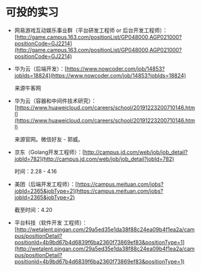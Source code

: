 # 可投的实习

- 网易游戏互动娱乐事业群（平台研发工程师 or 后台开发工程师）：[http://game.campus.163.com/positionList/GP048000,AGP021000?positionCode=GJ2214](http://game.campus.163.com/positionList/GP048000,AGP021000?positionCode=GJ2214)

- 华为云（后端开发）：[https://www.nowcoder.com/job/14853?jobIds=18824](https://www.nowcoder.com/job/14853?jobIds=18824)

    来源牛客网

- 华为云（容器和中间件技术研究）：[https://www.huaweicloud.com/careers/school/20191223200710146.html](https://www.huaweicloud.com/careers/school/20191223200710146.html)

    来源官网。微信好友 - 郭威。

- 京东（Golang开发工程师）：[http://campus.jd.com/web/job/job_detail?jobId=782](http://campus.jd.com/web/job/job_detail?jobId=782)

    时间：2.28 - 4.16

- 美团（后端开发工程师）：[https://campus.meituan.com/jobs?jobId=2365&jobType=2](https://campus.meituan.com/jobs?jobId=2365&jobType=2)

    截至时间：4.20

- 平台科技（软件开发 工程师）：[http://wetalent.pingan.com/29a5ed35e1da38f88c24ea09b4f1ea2a/campus/positionDetail?positionId=4b9bd67b4d6839f6ba2360f73869ef83&positionType=1](http://wetalent.pingan.com/29a5ed35e1da38f88c24ea09b4f1ea2a/campus/positionDetail?positionId=4b9bd67b4d6839f6ba2360f73869ef83&positionType=1)